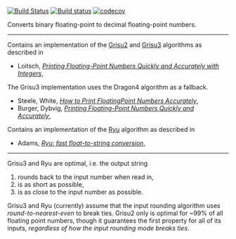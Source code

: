 [![Build Status](https://travis-ci.org/abolz/Drachennest.svg?branch=master)](https://travis-ci.org/abolz/Drachennest)
[![Build status](https://ci.appveyor.com/api/projects/status/py96h02xct0ycdqs?svg=true)](https://ci.appveyor.com/project/abolz/drachennest)
[![codecov](https://codecov.io/gh/abolz/Drachennest/branch/master/graph/badge.svg)](https://codecov.io/gh/abolz/Drachennest)

Converts binary floating-point to decimal floating-point numbers.

---

Contains an implementation of the [Grisu2](https://github.com/abolz/Drachennest/blob/master/src/grisu2.h)
and [Grisu3](https://github.com/abolz/Drachennest/blob/master/src/grisu3.h) algorithms as described in

* Loitsch, [_Printing Floating-Point Numbers Quickly and Accurately with Integers_](https://dl.acm.org/citation.cfm?id=1806623),

The Grisu3 implementation uses the Dragon4 algorithm as a fallback.

* Steele, White, [_How to Print FloatingPoint Numbers Accurately_](https://dl.acm.org/citation.cfm?id=93559),
* Burger, Dybvig, [_Printing Floating-Point Numbers Quickly and Accurately_](https://dl.acm.org/citation.cfm?id=231397),

Contains an implementation of the [Ryu](https://github.com/abolz/Drachennest/blob/master/src/ryu.h)
algorithm as described in

* Adams, [_Ryu: fast float-to-string conversion_](https://dl.acm.org/citation.cfm?id=3192369),

---

Grisu3 and Ryu are optimal, i.e. the output string
1. rounds back to the input number when read in,
2. is as short as possible,
3. is as close to the input number as possible.

Grisu3 and Ryu (currently) assume that the input rounding algorithm uses
_round-to-nearest-even_ to break ties. Grisu2 only is optimal for ~99% of all
floating point numbers, though it guarantees the first property for all of its
inputs, _regardless of how the input rounding mode breaks ties_.
